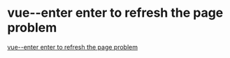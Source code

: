 # vue--enter enter to refresh the page problem
[vue--enter enter to refresh the page problem](https://aiwithcloud.com/2022/09/19/vue__enter_enter_to_refresh_the_page_problem/)